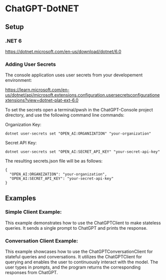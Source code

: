 # ChatGPT-DotNET

## Setup

### .NET 6

https://dotnet.microsoft.com/en-us/download/dotnet/6.0

### Adding User Secrets

The console application uses user secrets from your developement environment:

https://learn.microsoft.com/en-us/dotnet/api/microsoft.extensions.configuration.usersecretsconfigurationextensions?view=dotnet-plat-ext-6.0

To set the secrets open a terminal/pwsh in the ChatGPT-Console project directory, and use the following command line commands:

Organization Key:
```
dotnet user-secrets set "OPEN_AI:ORGANIZATION" "your-organization"
```

Secret API Key:
```
dotnet user-secrets set "OPEN_AI:SECRET_API_KEY" "your-secret-api-key"
```

The resulting secrets.json file will be as follows:

```
{
  "OPEN_AI:ORGANIZATION": "your-organization",
  "OPEN_AI:SECRET_API_KEY": "your-secret-api-key"
}
```

## Examples

### Simple Client Example: 

This example demonstrates how to use the ChatGPTClient to make stateless queries. It sends a single prompt to ChatGPT and prints the response.

### Conversation Client Example: 

This example showcases how to use the ChatGPTConversationClient for stateful queries and conversations. It utilizes the ChatGPTClient for querying and enables the user to continuously interact with the model. The user types in prompts, and the program returns the corresponding responses from ChatGPT.
